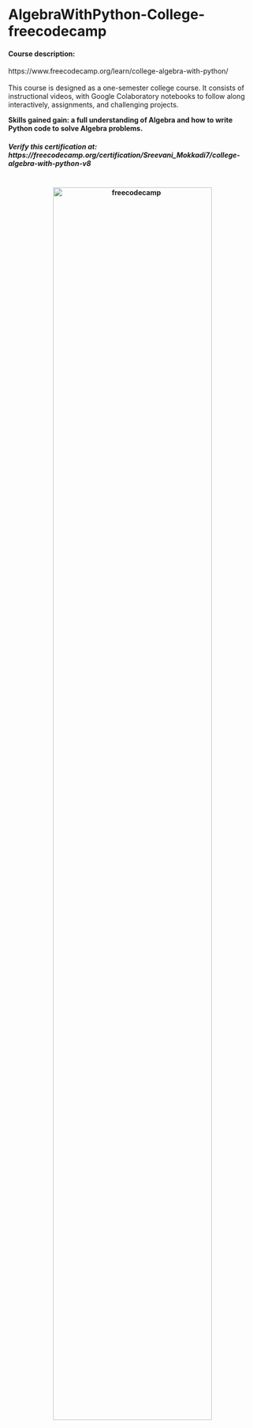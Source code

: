 # AlgebraWithPython-College-freecodecamp
<h4>Course description: </h4>
https://www.freecodecamp.org/learn/college-algebra-with-python/ <br> <br>
This course is designed as a one-semester college course. It consists of instructional videos, with Google Colaboratory notebooks to follow along interactively, assignments, and challenging projects.

<b>Skills gained gain:<b> a full understanding of Algebra and how to write Python code to solve Algebra problems.

<h5> <b>Verify this certification at: </b> https://freecodecamp.org/certification/Sreevani_Mokkadi7/college-algebra-with-python-v8 </h5> <br>
<center> <img src="https://i.imgur.com/a/MoPw3Of" width="80%" alt="freecodecamp"> </<center>

